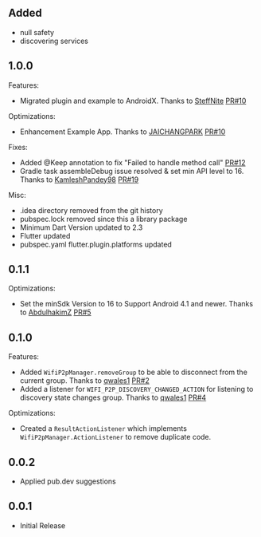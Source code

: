## Added

- null safety
- discovering services

## 1.0.0

Features:
- Migrated plugin and example to AndroidX. Thanks to [SteffNite](https://github.com/SteffNite) [PR#10](https://github.com/mintware-de/flutter_p2p/pull/8)

Optimizations:
- Enhancement Example App. Thanks to [JAICHANGPARK](https://github.com/JAICHANGPARK) [PR#10](https://github.com/mintware-de/flutter_p2p/pull/10)

Fixes:
- Added @Keep annotation to fix "Failed to handle method call" [PR#12](https://github.com/mintware-de/flutter_p2p/pull/12)
- Gradle task assembleDebug issue resolved & set min API level to 16. Thanks to [KamleshPandey98](https://github.com/KamleshPandey98) [PR#19](https://github.com/mintware-de/flutter_p2p/pull/19)

Misc:
- .idea directory removed from the git history
- pubspec.lock removed since this a library package
- Minimum Dart Version updated to 2.3
- Flutter updated
- pubspec.yaml flutter.plugin.platforms updated

## 0.1.1

Optimizations:
- Set the minSdk Version to 16 to Support Android 4.1 and newer. Thanks to [AbdulhakimZ](https://github.com/AbdulhakimZ) [PR#5](https://github.com/mintware-de/flutter_p2p/pull/5)

## 0.1.0

Features:
- Added `WifiP2pManager.removeGroup` to be able to disconnect from the current group. Thanks to [qwales1](https://github.com/qwales1) [PR#2](https://github.com/mintware-de/flutter_p2p/pull/2)
- Added a listener for `WIFI_P2P_DISCOVERY_CHANGED_ACTION` for listening to discovery state changes group. Thanks to [qwales1](https://github.com/qwales1) [PR#4](https://github.com/mintware-de/flutter_p2p/pull/4)

Optimizations:
- Created a `ResultActionListener` which implements `WifiP2pManager.ActionListener` to remove duplicate code.

## 0.0.2
* Applied pub.dev suggestions 

## 0.0.1
* Initial Release
